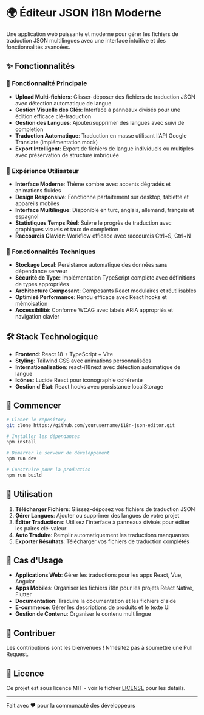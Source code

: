 # 🌍 Éditeur JSON i18n Moderne

Une application web puissante et moderne pour gérer les fichiers de traduction JSON multilingues avec une interface intuitive et des fonctionnalités avancées.

## ✨ Fonctionnalités

### 🚀 Fonctionnalité Principale
- **Upload Multi-fichiers**: Glisser-déposer des fichiers de traduction JSON avec détection automatique de langue
- **Gestion Visuelle des Clés**: Interface à panneaux divisés pour une édition efficace clé-traduction
- **Gestion des Langues**: Ajouter/supprimer des langues avec suivi de completion
- **Traduction Automatique**: Traduction en masse utilisant l'API Google Translate (implémentation mock)
- **Export Intelligent**: Export de fichiers de langue individuels ou multiples avec préservation de structure imbriquée

### 🎨 Expérience Utilisateur
- **Interface Moderne**: Thème sombre avec accents dégradés et animations fluides
- **Design Responsive**: Fonctionne parfaitement sur desktop, tablette et appareils mobiles
- **Interface Multilingue**: Disponible en turc, anglais, allemand, français et espagnol
- **Statistiques Temps Réel**: Suivre le progrès de traduction avec graphiques visuels et taux de completion
- **Raccourcis Clavier**: Workflow efficace avec raccourcis Ctrl+S, Ctrl+N

### 🔧 Fonctionnalités Techniques
- **Stockage Local**: Persistance automatique des données sans dépendance serveur
- **Sécurité de Type**: Implémentation TypeScript complète avec définitions de types appropriées
- **Architecture Composant**: Composants React modulaires et réutilisables
- **Optimisé Performance**: Rendu efficace avec React hooks et mémoisation
- **Accessibilité**: Conforme WCAG avec labels ARIA appropriés et navigation clavier

## 🛠️ Stack Technologique

- **Frontend**: React 18 + TypeScript + Vite
- **Styling**: Tailwind CSS avec animations personnalisées
- **Internationalisation**: react-i18next avec détection automatique de langue
- **Icônes**: Lucide React pour iconographie cohérente
- **Gestion d'État**: React hooks avec persistance localStorage

## 🚀 Commencer

```bash
# Cloner le repository
git clone https://github.com/yourusername/i18n-json-editor.git

# Installer les dépendances
npm install

# Démarrer le serveur de développement
npm run dev

# Construire pour la production
npm run build
```

## 📱 Utilisation

1. **Télécharger Fichiers**: Glissez-déposez vos fichiers de traduction JSON
2. **Gérer Langues**: Ajouter ou supprimer des langues de votre projet
3. **Éditer Traductions**: Utilisez l'interface à panneaux divisés pour éditer les paires clé-valeur
4. **Auto Traduire**: Remplir automatiquement les traductions manquantes
5. **Exporter Résultats**: Télécharger vos fichiers de traduction complétés

## 🎯 Cas d'Usage

- **Applications Web**: Gérer les traductions pour les apps React, Vue, Angular
- **Apps Mobiles**: Organiser les fichiers i18n pour les projets React Native, Flutter
- **Documentation**: Traduire la documentation et les fichiers d'aide
- **E-commerce**: Gérer les descriptions de produits et le texte UI
- **Gestion de Contenu**: Organiser le contenu multilingue

## 🤝 Contribuer

Les contributions sont les bienvenues ! N'hésitez pas à soumettre une Pull Request.

## 📄 Licence

Ce projet est sous licence MIT - voir le fichier [LICENSE](LICENSE) pour les détails.

---

Fait avec ❤️ pour la communauté des développeurs